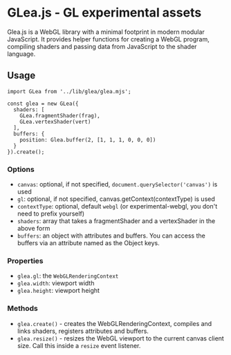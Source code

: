 # GLea.js - GL experimental assets

Glea.js is a WebGL library with a minimal footprint in modern modular JavaScript. It provides helper functions for creating a WebGL program, compiling shaders and passing data from JavaScript to the shader language.

## Usage

```
import GLea from '../lib/glea/glea.mjs';

const glea = new GLea({
  shaders: [
    GLea.fragmentShader(frag),
    GLea.vertexShader(vert)
  ],
  buffers: {
    position: Glea.buffer(2, [1, 1, 1, 0, 0, 0])
  }
}).create();
```

### Options

- `canvas`: optional, if not specified, `document.querySelector('canvas')` is used
- `gl`: optional, if not specified, canvas.getContext(contextType) is used
- `contextType`: optional, default `webgl` (or experimental-webgl, you don't need to prefix yourself)
- `shaders`: array that takes a fragmentShader and a vertexShader in the above form
- `buffers`: an object with attributes and buffers. You can access the buffers via an attribute named as the Object keys.

### Properties

- `glea.gl`: the `WebGLRenderingContext`
- `glea.width`: viewport width
- `glea.height`: viewport height

### Methods

- `glea.create()` - creates the WebGLRenderingContext, compiles and links shaders, registers attributes and buffers.
- `glea.resize()` - resizes the WebGL viewport to the current canvas client size. Call this inside a `resize` event listener.

